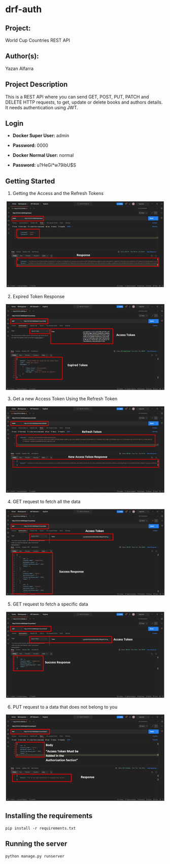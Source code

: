 # drf-auth

## Project: 

World Cup Countries REST API

## Author(s): 

Yazan Alfarra

## Project Description

This is a REST API where you can send GET, POST, PUT, PATCH and DELETE HTTP requests, to get, update or delete books and authors details. It needs authentication using JWT.

## Login

- **Docker Super User:** admin
- **Password:** 0000

- **Docker Normal User:** normal

- **Password:** u?HeGi*w79ibU$S

## Getting Started

1. Getting the Access and the Refresh Tokens

![](assets/1.PNG)

2. Expired Token Response

![](assets/2.PNG)

3. Get a new Access Token Using the Refresh Token

![](assets/3.PNG)

4. GET request to fetch all the data

![](assets/4.PNG)

5. GET request to fetch a specific data

![](assets/5.PNG)

6. PUT request to a data that does not belong to you

![](assets/6.PNG)

## Installing the requirements

```
pip install -r requirements.txt
```

## Running the server

```
python manage.py runserver
```
 